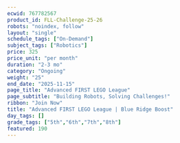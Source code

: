 ```yaml
---
ecwid: 767782567
product_id: FLL-Challenge-25-26
robots: "noindex, follow"
layout: "single"
schedule_tags: ["On-Demand"]
subject_tags: ["Robotics"]
price: 325
price_unit: "per month"
duration: "2-3 mo"
category: "Ongoing"
weight: "25"
end_date: "2025-11-15"
page_title: "Advanced FIRST LEGO League"
page_subtitle: "Building Robots, Solving Challenges!"
ribbon: "Join Now"
title: "Advanced FIRST LEGO League | Blue Ridge Boost"
day_tags: []
grade_tags: ["5th","6th","7th","8th"]
featured: 190
---
```

